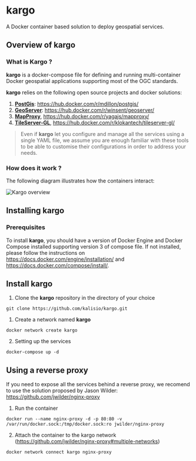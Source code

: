 # kargo

A Docker container based solution to deploy geospatial services.

## Overview of kargo

### What is Kargo ?

**kargo** is a docker-compose file for defining and running multi-container Docker geospatial applications supporting most of the OGC standards. 

**kargo** relies on the following open source projects and docker solutions:
1. [**PostGis**](http://postgis.net/): https://hub.docker.com/r/mdillon/postgis/
2. [**GeoServer**](http://geoserver.org/): https://hub.docker.com/r/winsent/geoserver/
3. [**MapProxy**](https://mapproxy.org/), https://hub.docker.com/r/yagajs/mapproxy/
4. [**TileServer-GL**](http://tileserver.org/), https://hub.docker.com/r/klokantech/tileserver-gl/

> Even if **kargo** let you configure and manage all the services using a single YAML file, we assume you are enough familiar with these tools to be able to customise their configurations in order to address your needs.

### How does it work ?

The following diagram illustrates how the containers interact:

![Kargo overview](https://raw.githubusercontent.com/kalisio/kargo/master/kargo.png)

## Installing kargo

### Prerequisites

To install **kargo**, you should have a version of Docker Engine and Docker Compose installed supporting version 3 of compose file. 
If not installed, please follow the instructions on https://docs.docker.com/engine/installation/ and https://docs.docker.com/compose/install/.

## Install kargo

1. Clone the **kargo** repository in the directory of your choice

```
git clone https://github.com/kalisio/kargo.git
```

1. Create a network named **kargo**

```
docker network create kargo
```

2. Setting up the services

```
docker-compose up -d
```

## Using a reverse proxy

If you need to expose all the services behind a reverse proxy, we recomend to use the solution proposed by Jason Wilder:
https://github.com/jwilder/nginx-proxy

1. Run the container

```
docker run --name nginx-proxy -d -p 80:80 -v /var/run/docker.sock:/tmp/docker.sock:ro jwilder/nginx-proxy
```

2. Attach the container to the kargo network (https://github.com/jwilder/nginx-proxy#multiple-networks)

```
docker network connect kargo nginx-proxy
```


